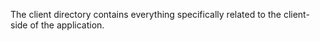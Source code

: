 The client directory contains everything specifically related to the client-side of the application.